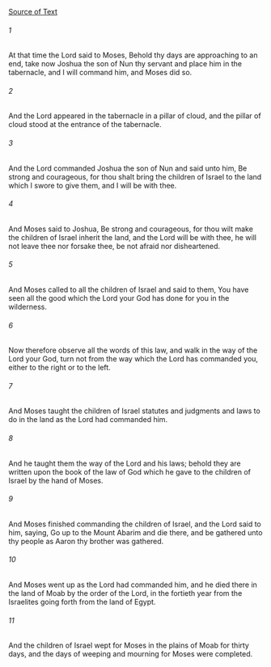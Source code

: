 [Source of Text](https://github.com/scrollmapper/bible_databases_deuterocanonical)

###### 1
At that time the Lord said to Moses, Behold thy days are approaching to an end, take now Joshua the son of Nun thy servant and place him in the tabernacle, and I will command him, and Moses did so.

###### 2
And the Lord appeared in the tabernacle in a pillar of cloud, and the pillar of cloud stood at the entrance of the tabernacle.

###### 3
And the Lord commanded Joshua the son of Nun and said unto him, Be strong and courageous, for thou shalt bring the children of Israel to the land which I swore to give them, and I will be with thee.

###### 4
And Moses said to Joshua, Be strong and courageous, for thou wilt make the children of Israel inherit the land, and the Lord will be with thee, he will not leave thee nor forsake thee, be not afraid nor disheartened.

###### 5
And Moses called to all the children of Israel and said to them, You have seen all the good which the Lord your God has done for you in the wilderness.

###### 6
Now therefore observe all the words of this law, and walk in the way of the Lord your God, turn not from the way which the Lord has commanded you, either to the right or to the left.

###### 7
And Moses taught the children of Israel statutes and judgments and laws to do in the land as the Lord had commanded him.

###### 8
And he taught them the way of the Lord and his laws; behold they are written upon the book of the law of God which he gave to the children of Israel by the hand of Moses.

###### 9
And Moses finished commanding the children of Israel, and the Lord said to him, saying, Go up to the Mount Abarim and die there, and be gathered unto thy people as Aaron thy brother was gathered.

###### 10
And Moses went up as the Lord had commanded him, and he died there in the land of Moab by the order of the Lord, in the fortieth year from the Israelites going forth from the land of Egypt.

###### 11
And the children of Israel wept for Moses in the plains of Moab for thirty days, and the days of weeping and mourning for Moses were completed.